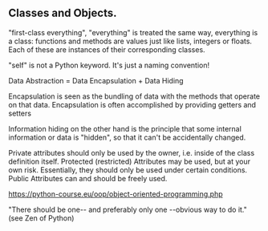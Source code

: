 ## Classes and Objects.

"first-class everything", "everything" is treated the same way, everything is a class: functions and methods are values just like lists, integers or floats. Each of these are instances of their corresponding classes.

"self" is not a Python keyword. It's just a naming convention!

Data Abstraction = Data Encapsulation + Data Hiding

Encapsulation is seen as the bundling of data with the methods that operate on that data.
Encapsulation is often accomplished by providing getters and setters

Information hiding on the other hand is the principle that some internal information or data is "hidden", so that it can't be accidentally changed.

Private attributes should only be used by the owner, i.e. inside of the class definition itself.
Protected (restricted) Attributes may be used, but at your own risk. Essentially, they should only be used under certain conditions.
Public Attributes can and should be freely used.

https://python-course.eu/oop/object-oriented-programming.php


"There should be one-- and preferably only one --obvious way to do it." (see Zen of Python)
